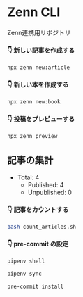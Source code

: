 # Zenn CLI
Zenn連携用リポジトリ

#### 👇  新しい記事を作成する

```bash
npx zenn new:article
```

#### 👇  新しい本を作成する

```bash
npx zenn new:book
```

#### 👇  投稿をプレビューする

```bash
npx zenn preview
```

## 記事の集計

- Total: 4
  - Published: 4
  - Unpublished: 0

#### 👇  記事をカウントする

```bash
bash count_articles.sh
```

#### 👇  pre-commit の設定

```bash
pipenv shell
```

```bash
pipenv sync
```

```bash
pre-commit install
```
